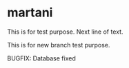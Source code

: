# martani
This is for test purpose.
Next line of text.

This is for new branch test purpose.

BUGFIX: Database fixed